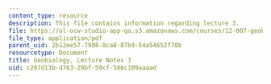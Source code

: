 ```yaml
---
content_type: resource
description: This file contains information regarding lecture 3.
file: https://ol-ocw-studio-app-qa.s3.amazonaws.com/courses/12-007-geobiology-spring-2013/c267d13bd76328bf59cf586c109aaaad_MIT12_007S13_Lec3.pdf
file_type: application/pdf
parent_uid: 2b12ee57-7998-8ca8-87b9-54a54652f78b
resourcetype: Document
title: Geobiology, Lecture Notes 3
uid: c267d13b-d763-28bf-59cf-586c109aaaad
---
```

